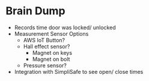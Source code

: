 # Brain Dump
- Records time door was locked/ unlocked
- Measurement Sensor Options
	- AWS IoT Button? 
	- Hall effect sensor? 
		- Magnet on keys
		- Magnet on bolt
	- Pressure sensor? 
- Integration with SimpliSafe to see open/ close times
